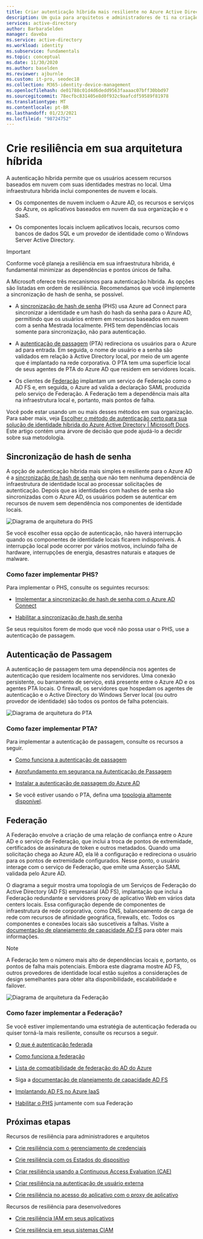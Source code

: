```yaml
---
title: Criar autenticação híbrida mais resiliente no Azure Active Directory
description: Um guia para arquitetos e administradores de ti na criação de uma infraestrutura híbrida resiliente.
services: active-directory
author: BarbaraSelden
manager: daveba
ms.service: active-directory
ms.workload: identity
ms.subservice: fundamentals
ms.topic: conceptual
ms.date: 11/30/2020
ms.author: baselden
ms.reviewer: ajburnle
ms.custom: it-pro, seodec18
ms.collection: M365-identity-device-management
ms.openlocfilehash: de01788c01d4d6dedd9563faaaac07bff30bbd97
ms.sourcegitcommit: 78ecfbc831405e8d0f932c9aafcdf59589f81978
ms.translationtype: MT
ms.contentlocale: pt-BR
ms.lasthandoff: 01/23/2021
ms.locfileid: "98724752"
---
```

# <a name="build-resilience-in-your-hybrid-architecture"></a>Crie resiliência em sua arquitetura híbrida

A autenticação híbrida permite que os usuários acessem recursos baseados em nuvem com suas identidades mestras no local. Uma infraestrutura híbrida inclui componentes de nuvem e locais.

* Os componentes de nuvem incluem o Azure AD, os recursos e serviços do Azure, os aplicativos baseados em nuvem da sua organização e o SaaS.

* Os componentes locais incluem aplicativos locais, recursos como bancos de dados SQL e um provedor de identidade como o Windows Server Active Directory. 

> [!IMPORTANT]
> Conforme você planeja a resiliência em sua infraestrutura híbrida, é fundamental minimizar as dependências e pontos únicos de falha. 

A Microsoft oferece três mecanismos para autenticação híbrida. As opções são listadas em ordem de resiliência. Recomendamos que você implemente a sincronização de hash de senha, se possível.

* A [sincronização de hash de senha](../hybrid/whatis-phs.md) (PHS) usa Azure ad Connect para sincronizar a identidade e um hash do hash da senha para o Azure AD, permitindo que os usuários entrem em recursos baseados em nuvem com a senha Mestrada localmente. PHS tem dependências locais somente para sincronização, não para autenticação.

* A [autenticação de passagem](../hybrid/how-to-connect-pta.md) (PTA) redireciona os usuários para o Azure ad para entrada. Em seguida, o nome de usuário e a senha são validados em relação à Active Directory local, por meio de um agente que é implantado na rede corporativa. O PTA tem uma superfície local de seus agentes de PTA do Azure AD que residem em servidores locais.

* Os clientes de [Federação](../hybrid/whatis-fed.md) implantam um serviço de Federação como o AD FS e, em seguida, o Azure ad valida a declaração SAML produzida pelo serviço de Federação. A Federação tem a dependência mais alta na infraestrutura local e, portanto, mais pontos de falha. 

   
Você pode estar usando um ou mais desses métodos em sua organização. Para saber mais, veja [Escolher o método de autenticação certo para sua solução de identidade híbrida do Azure Active Directory | Microsoft Docs](../hybrid/choose-ad-authn.md). Este artigo contém uma árvore de decisão que pode ajudá-lo a decidir sobre sua metodologia.

## <a name="password-hash-synchronization"></a>Sincronização de hash de senha

A opção de autenticação híbrida mais simples e resiliente para o Azure AD é a [sincronização de hash de senha](../hybrid/whatis-phs.md) que não tem nenhuma dependência de infraestrutura de identidade local ao processar solicitações de autenticação. Depois que as identidades com hashes de senha são sincronizadas com o Azure AD, os usuários podem se autenticar em recursos de nuvem sem dependência nos componentes de identidade locais. 

![Diagrama de arquitetura do PHS](./media/resilience-in-hybrid/admin-resilience-password-hash-sync.png)

Se você escolher essa opção de autenticação, não haverá interrupção quando os componentes de identidade locais ficarem indisponíveis. A interrupção local pode ocorrer por vários motivos, incluindo falha de hardware, interrupções de energia, desastres naturais e ataques de malware. 

### <a name="how-do-i-implement-phs"></a>Como fazer implementar PHS?

Para implementar o PHS, consulte os seguintes recursos:

* [Implementar a sincronização de hash de senha com o Azure AD Connect](../hybrid/how-to-connect-password-hash-synchronization.md)

* [Habilitar a sincronização de hash de senha](../hybrid/how-to-connect-password-hash-synchronization.md)

Se seus requisitos forem de modo que você não possa usar o PHS, use a autenticação de passagem.

## <a name="pass-through-authentication"></a>Autenticação de Passagem

A autenticação de passagem tem uma dependência nos agentes de autenticação que residem localmente nos servidores. Uma conexão persistente, ou barramento de serviço, está presente entre o Azure AD e os agentes PTA locais. O firewall, os servidores que hospedam os agentes de autenticação e o Active Directory do Windows Server local (ou outro provedor de identidade) são todos os pontos de falha potenciais. 

![Diagrama de arquitetura do PTA](./media/resilience-in-hybrid/admin-resilience-pass-through-authentication.png)

### <a name="how-do-i-implement-pta"></a>Como fazer implementar PTA?

Para implementar a autenticação de passagem, consulte os recursos a seguir.

* [Como funciona a autenticação de passagem](../hybrid/how-to-connect-pta-how-it-works.md)

* [Aprofundamento em segurança na Autenticação de Passagem](../hybrid/how-to-connect-pta-security-deep-dive.md)

* [Instalar a autenticação de passagem do Azure AD](../hybrid/how-to-connect-pta-quick-start.md)

* Se você estiver usando o PTA, defina uma [topologia altamente disponível](../hybrid/how-to-connect-pta-quick-start.md).

 ## <a name="federation"></a>Federação

A Federação envolve a criação de uma relação de confiança entre o Azure AD e o serviço de Federação, que inclui a troca de pontos de extremidade, certificados de assinatura de token e outros metadados. Quando uma solicitação chega ao Azure AD, ela lê a configuração e redireciona o usuário para os pontos de extremidade configurados. Nesse ponto, o usuário interage com o serviço de Federação, que emite uma Asserção SAML validada pelo Azure AD. 

O diagrama a seguir mostra uma topologia de um Serviços de Federação do Active Directory (AD FS) empresarial (AD FS), implantação que inclui a Federação redundante e servidores proxy de aplicativo Web em vários data centers locais. Essa configuração depende de componentes de infraestrutura de rede corporativa, como DNS, balanceamento de carga de rede com recursos de afinidade geográfica, firewalls, etc. Todos os componentes e conexões locais são suscetíveis a falhas. Visite a [documentação de planejamento de capacidade AD FS](/windows-server/identity/ad-fs/design/planning-for-ad-fs-server-capacity) para obter mais informações.

> [!NOTE]
>  A Federação tem o número mais alto de dependências locais e, portanto, os pontos de falha mais potenciais. Embora este diagrama mostre AD FS, outros provedores de identidade local estão sujeitos a considerações de design semelhantes para obter alta disponibilidade, escalabilidade e failover.

![Diagrama de arquitetura da Federação](./media/resilience-in-hybrid/admin-resilience-federation.png)

 ### <a name="how-do-i-implement-federation"></a>Como fazer implementar a Federação?

Se você estiver implementando uma estratégia de autenticação federada ou quiser torná-la mais resiliente, consulte os recursos a seguir.

* [O que é autenticação federada](../hybrid/whatis-fed.md)

* [Como funciona a federação](../hybrid/how-to-connect-fed-whatis.md)

* [Lista de compatibilidade de federação do AD do Azure](../hybrid/how-to-connect-fed-compatibility.md)

* Siga a [documentação de planejamento de capacidade AD FS](/windows-server/identity/ad-fs/design/planning-for-ad-fs-server-capacity)

* [Implantando AD FS no Azure IaaS](/windows-server/identity/ad-fs/deployment/how-to-connect-fed-azure-adfs)

* [Habilitar o PHS](../hybrid/tutorial-phs-backup.md) juntamente com sua Federação

## <a name="next-steps"></a>Próximas etapas
Recursos de resiliência para administradores e arquitetos
 
* [Crie resiliência com o gerenciamento de credenciais](resilience-in-credentials.md)

* [Crie resiliência com os Estados do dispositivo](resilience-with-device-states.md)

* [Criar resiliência usando a Continuous Access Evaluation (CAE)](resilience-with-continuous-access-evaluation.md)

* [Criar resiliência na autenticação de usuário externa](resilience-b2b-authentication.md)

* [Crie resiliência no acesso do aplicativo com o proxy de aplicativo](resilience-on-premises-access.md)

Recursos de resiliência para desenvolvedores

* [Crie resiliência IAM em seus aplicativos](resilience-app-development-overview.md)

* [Crie resiliência em seus sistemas CIAM](resilience-b2c.md)
